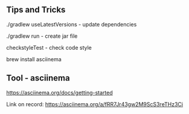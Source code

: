 ## Tips and Tricks

./gradlew useLatestVersions - update dependencies

./gradlew run  - create jar file

checkstyleTest - check code style

brew install asciinema

## Tool - asciinema
https://asciinema.org/docs/getting-started

Link on record: https://asciinema.org/a/fRR7Jr43gw2M9ScS3reTHz3Ci